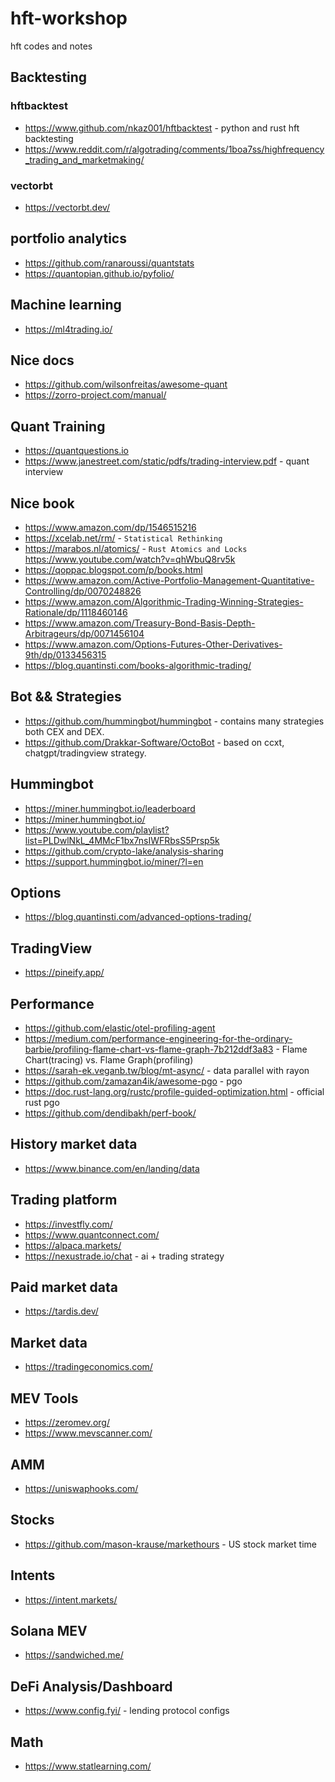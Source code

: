 # hft-workshop

hft codes and notes

## Backtesting

### hftbacktest

- <https://www.github.com/nkaz001/hftbacktest> - python and rust hft backtesting
- <https://www.reddit.com/r/algotrading/comments/1boa7ss/highfrequency_trading_and_marketmaking/>

### vectorbt

- <https://vectorbt.dev/>

## portfolio analytics

- <https://github.com/ranaroussi/quantstats>
- <https://quantopian.github.io/pyfolio/>

## Machine learning

- <https://ml4trading.io/>

## Nice docs

- <https://github.com/wilsonfreitas/awesome-quant>
- <https://zorro-project.com/manual/>

## Quant Training

- <https://quantquestions.io>
- <https://www.janestreet.com/static/pdfs/trading-interview.pdf> - quant interview

## Nice book

- <https://www.amazon.com/dp/1546515216>
- <https://xcelab.net/rm/> - `Statistical Rethinking`
- <https://marabos.nl/atomics/> - `Rust Atomics and Locks` <https://www.youtube.com/watch?v=qhWbuQ8rv5k>
- <https://qoppac.blogspot.com/p/books.html>
- <https://www.amazon.com/Active-Portfolio-Management-Quantitative-Controlling/dp/0070248826>
- <https://www.amazon.com/Algorithmic-Trading-Winning-Strategies-Rationale/dp/1118460146>
- <https://www.amazon.com/Treasury-Bond-Basis-Depth-Arbitrageurs/dp/0071456104>
- <https://www.amazon.com/Options-Futures-Other-Derivatives-9th/dp/0133456315>
- <https://blog.quantinsti.com/books-algorithmic-trading/>

## Bot && Strategies

- <https://github.com/hummingbot/hummingbot> - contains many strategies both CEX and DEX.
- <https://github.com/Drakkar-Software/OctoBot> - based on ccxt, chatgpt/tradingview strategy.

## Hummingbot

- <https://miner.hummingbot.io/leaderboard>
- <https://miner.hummingbot.io/>
- <https://www.youtube.com/playlist?list=PLDwlNkL_4MMcF1bx7nsIWFRbsS5Prsp5k>
- <https://github.com/crypto-lake/analysis-sharing>
- <https://support.hummingbot.io/miner/?l=en>

## Options

- <https://blog.quantinsti.com/advanced-options-trading/>

## TradingView

- <https://pineify.app/>

## Performance

- <https://github.com/elastic/otel-profiling-agent>
- <https://medium.com/performance-engineering-for-the-ordinary-barbie/profiling-flame-chart-vs-flame-graph-7b212ddf3a83> - Flame Chart(tracing) vs. Flame Graph(profiling)
- <https://sarah-ek.veganb.tw/blog/mt-async/> - data parallel with rayon
- <https://github.com/zamazan4ik/awesome-pgo> - pgo
- <https://doc.rust-lang.org/rustc/profile-guided-optimization.html> - official rust pgo
- <https://github.com/dendibakh/perf-book/>

## History market data

- <https://www.binance.com/en/landing/data>

## Trading platform

- <https://investfly.com/>
- <https://www.quantconnect.com/>
- <https://alpaca.markets/>
- <https://nexustrade.io/chat> - ai + trading strategy

## Paid market data

- <https://tardis.dev/>

## Market data

- <https://tradingeconomics.com/>

## MEV Tools

- <https://zeromev.org/>
- <https://www.mevscanner.com/>

## AMM

- <https://uniswaphooks.com/>

## Stocks

- <https://github.com/mason-krause/markethours> - US stock market time

## Intents

- <https://intent.markets/>

## Solana MEV

- <https://sandwiched.me/>

## DeFi Analysis/Dashboard

- <https://www.config.fyi/> - lending protocol configs

## Math

- <https://www.statlearning.com/>

